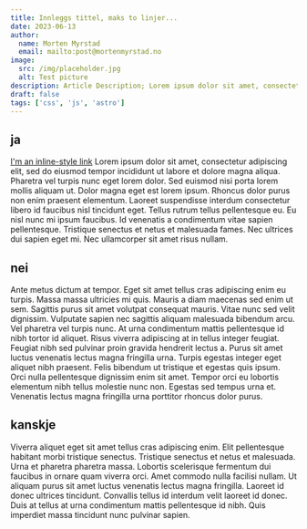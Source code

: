 ```yaml
---
title: Innleggs tittel, maks to linjer...
date: 2023-06-13
author:
  name: Morten Myrstad
  email: mailto:post@mortenmyrstad.no
image:
  src: /img/placeholder.jpg
  alt: Test picture
description: Article Description; Lorem ipsum dolor sit amet, consectetur adipiscing elit, sed do eiusmod tempor incididunt ut labore et dolore magna aliqua ut enim ad.
draft: false
tags: ['css', 'js', 'astro']
---
```


## ja

[I'm an inline-style link](https://www.google.com)
Lorem ipsum dolor sit amet, consectetur adipiscing elit, sed do eiusmod tempor incididunt ut labore et dolore magna aliqua. Pharetra vel turpis nunc eget lorem dolor. Sed euismod nisi porta lorem mollis aliquam ut. Dolor magna eget est lorem ipsum. Rhoncus dolor purus non enim praesent elementum. Laoreet suspendisse interdum consectetur libero id faucibus nisl tincidunt eget. Tellus rutrum tellus pellentesque eu. Eu nisl nunc mi ipsum faucibus. Id venenatis a condimentum vitae sapien pellentesque. Tristique senectus et netus et malesuada fames. Nec ultrices dui sapien eget mi. Nec ullamcorper sit amet risus nullam.

## nei

Ante metus dictum at tempor. Eget sit amet tellus cras adipiscing enim eu turpis. Massa massa ultricies mi quis. Mauris a diam maecenas sed enim ut sem. Sagittis purus sit amet volutpat consequat mauris. Vitae nunc sed velit dignissim. Vulputate sapien nec sagittis aliquam malesuada bibendum arcu. Vel pharetra vel turpis nunc. At urna condimentum mattis pellentesque id nibh tortor id aliquet. Risus viverra adipiscing at in tellus integer feugiat. Feugiat nibh sed pulvinar proin gravida hendrerit lectus a. Purus sit amet luctus venenatis lectus magna fringilla urna. Turpis egestas integer eget aliquet nibh praesent. Felis bibendum ut tristique et egestas quis ipsum. Orci nulla pellentesque dignissim enim sit amet. Tempor orci eu lobortis elementum nibh tellus molestie nunc non. Egestas sed tempus urna et. Venenatis lectus magna fringilla urna porttitor rhoncus dolor purus.

## kanskje

Viverra aliquet eget sit amet tellus cras adipiscing enim. Elit pellentesque habitant morbi tristique senectus. Tristique senectus et netus et malesuada. Urna et pharetra pharetra massa. Lobortis scelerisque fermentum dui faucibus in ornare quam viverra orci. Amet commodo nulla facilisi nullam. Ut aliquam purus sit amet luctus venenatis lectus magna fringilla. Laoreet id donec ultrices tincidunt. Convallis tellus id interdum velit laoreet id donec. Duis at tellus at urna condimentum mattis pellentesque id nibh. Quis imperdiet massa tincidunt nunc pulvinar sapien.

